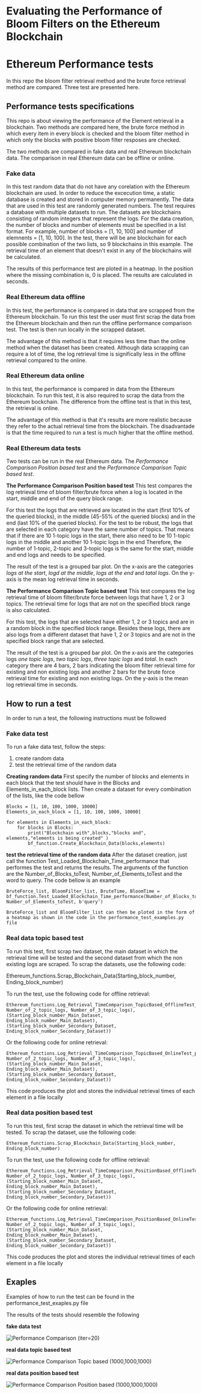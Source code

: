 # Evaluating the Performance of Bloom Filters on the Ethereum Blockchain

# Ethereum Performance tests
In this repo the bloom filter retrieval method and the brute force retrieval method are compared. Three test are presented here.

## Performance tests specifications
This repo is about viewing the performance of the Element retrieval in a blockchain. 
Two methods are compared here, the brute force method in which every item in every block is checked and the bloom filter method in which only the blocks with positive bloom filter resposes are checked.

The two methods are compared in fake data and real Ethereum blockchain data. The comparison in real Ethereum data can be offline or online.

### Fake data
In this test random data that do not have any corelation with the Ethereum blockchain are used.
In order to reduce the excecution time, a static database is created and stored in computer memory permanently. 
The data that are used in this test are randomly generated numbers. The test requires a database with multiple datasets to run. 
The datasets are blockchains consisting of random integers that represent the logs. 
For the data creation, the number of blocks and number of elements must be specified in a list format.
For example, number of blocks = [1, 10, 100] and number of elemnents = [1, 10, 100].
In the test, there will be ane blockchain for each possible combination of the two lists, so 9 blockchains in this example.
The retrieval time of an element that doesn't exist in any of the blockchains will be calculated.

The results of this performance test are ploted in a heatmap. In the position where the missing combination is, 0 is placed. 
The results are calculated in seconds.

### Real Ethereum data offline 
In this test, the performance is compared in data that are scrapped from the Ethereum blockchain. 
To run this test the user must first scrap the data from the Ethereum blockchain and then run the offline performance comparison test.
The test is then run locally in the scrapped dataset.

The advantage of this method is that it requires less time than the online method when the dataset has been created.
Although data scrapping can require a lot of time, the log retrieval time is significally less in the offline retrieval compared to the online.

### Real Ethereum data online
In this test, the performance is compared in data from the Ethereum blockchain. 
To run this test, it is also required to scrap the data from the Ethereum bockchain.
The difference from the offline test is that in this test, the retrieval is online. 

The advantage of this method is that it's results are more realistic because they refer to the actual retrieval time from the blockchain. 
The disadvantade is that the time required to run a test is much higher that the offline method. 

### Real Ethereum data tests
Two tests can be run in the real Ethereum data. The *Performance Comparison Position based test* and the *Performance Comparison Topic based test*.

**The Performance Comparison Position based test**
This test compares the log retrieval time of bloom filter/brute force when a log is located in the start, middle and end of the query block range. 

For this test the logs that are retrieved are located in the start (first 10% of the queried blocks), in the middle (45-55% of the queried blocks) and in the end (last 10% of the queried blocks).
For the test to be robust, the logs that are selected in each category have the same number of topics.
That means that if there are 10 1-topic logs in the start, there also need to be 10 1-topic logs in the middle and another 10 1-topic logs in the end
Therefore, the number of 1-topic, 2-topic and 3-topic logs is the same for the start, middle and end logs and needs to be specified.

The result of the test is a grouped bar plot. On the x-axis are the categories *logs at the start*, *logd at the middle*, *logs at the end* and *tatal logs*.
On the y-axis is the mean log retrieval time in seconds.

**The Performance Comparison Topic based test**
This test compares the log retrieval time of bloom filter/brute force between logs that have 1, 2 or 3 topics. The retrieval time for logs that are not on the specified block range is also calculated.

For this test, the logs that are selected have either 1, 2 or 3 topics and are in a random block in the specified block range.
Besides these logs, there are also logs from a different dataset that have 1, 2 or 3 topics and are not in the specified block range that are selected.

The result of the test is a grouped bar plot. On the x-axis are the categories logs *one topic logs*, *two topic logs*, *three topic logs* and *total*.
In each category there are 4 bars, 2 bars indicating the bloom filter retrieval time for existing and non existing logs and another 2 bars for the brute force retrieval time for existing and non existing logs.
On the y-axis is the mean log retrieval time in seconds.

## How to run a test
In order to run a test, the following instructions must be followed
### Fake data test
To run a fake data test, follow the steps:
1. create random data 
2. test the retrieval time of the random data 

**Creating random data**
First specify the number of blocks and elements in each block that the test should have in the Blocks and Elements_in_each_block lists.
Then create a dataset for every combination of the lists, like the code bellow

```
Blocks = [1, 10, 100, 1000, 10000]
Elements_in_each_block = [1, 10, 100, 1000, 10000]

for elements in Elements_in_each_block:
    for blocks in Blocks:
        print("Blockchain with",blocks,"blocks and", elements,"elements is being created" )
        bf_function.Create_Blockchain_Data(blocks,elements)
```

**test the retrieval time of the random data**
After the dataset creation, just call the function Test_Loaded_Blockchain_Time_performance that performes the test and returns the results. 
The arguments of the function are the Number_of_Blocks_toTest, Number_of_Elements_toTest and the word to query.
The code bellow is an example
```
BruteForce_list, BloomFilter_list, BruteTime, BloomTime = bf_function.Test_Loaded_Blockchain_Time_performance(Number_of_Blocks_toTest, Number_of_Elements_toTest, b'query')

BruteForce_list and BloomFilter_list can then be ploted in the form of a heatmap as shown in the code in the performance_test_examples.py file
```

### Real data topic based test
To run this test, first scrap two dataset, the main dataset in which the retrieval time will be tested and the second dataset from which the non existing logs are scraped.
To scrap the datasets, use the following code:

Ethereum_functions.Scrap_Blockchain_Data(Starting_block_number, Ending_block_number)

To run the test, use the following code for offline retrieval:

```
Ethereum_functions.Log_Retrieval_TimeComparison_TopicBased_OfflineTest_plot((Number_of_1_topic_logs, Number_of_2_topic_logs, Number_of_3_topic_logs), (Starting_block_number_Main_Dataset, Ending_block_number_Main_Dataset), (Starting_block_number_Secondary_Dataset, Ending_block_number_Secondary_Dataset))
```

Or the following code for online retrieval:

```
Ethereum_functions.Log_Retrieval_TimeComparison_TopicBased_OnlineTest_plot((Number_of_1_topic_logs, Number_of_2_topic_logs, Number_of_3_topic_logs), (Starting_block_number_Main_Dataset, Ending_block_number_Main_Dataset), (Starting_block_number_Secondary_Dataset, Ending_block_number_Secondary_Dataset))
```

This code produces the plot and stores the individual retrieval times of each element in a file locally

### Real data position based test
To run this test, first scrap the dataset in which the retrieval time will be tested.
To scrap the dataset, use the following code:
```
Ethereum_functions.Scrap_Blockchain_Data(Starting_block_number, Ending_block_number)
```

To run the test, use the following code for offline retrieval:
```
Ethereum_functions.Log_Retrieval_TimeComparison_PositionBased_OfflineTest_plot((Number_of_1_topic_logs, Number_of_2_topic_logs, Number_of_3_topic_logs), (Starting_block_number_Main_Dataset, Ending_block_number_Main_Dataset), (Starting_block_number_Secondary_Dataset, Ending_block_number_Secondary_Dataset))
```
Or the following code for online retrieval:
```
Ethereum_functions.Log_Retrieval_TimeComparison_PositionBased_OnlineTest_plot((Number_of_1_topic_logs, Number_of_2_topic_logs, Number_of_3_topic_logs), (Starting_block_number_Main_Dataset, Ending_block_number_Main_Dataset), (Starting_block_number_Secondary_Dataset, Ending_block_number_Secondary_Dataset))
```
This code produces the plot and stores the individual retrieval times of each element in a file locally

## Exaples 
Examples of how to run the test can be found in the performance_test_exaples.py file

The results of the tests should resemble the following

**fake data test**

![Performance Comparison (iter=20)](https://github.com/Jacquou2/Thesis/assets/115991799/4ba7c000-ebbf-4bba-9756-d99c09ce76a7)


**real data topic based test**

![Performance Comparison Topic based (1000,1000,1000)](https://github.com/Jacquou2/Thesis/assets/115991799/46ff3472-3dae-4ebd-89fb-f8f4b6b57db1)


**real data position based test**

![Performance Comparison Position based (1000,1000,1000)](https://github.com/Jacquou2/Thesis/assets/115991799/68455fbe-f79d-427c-b6a2-53586502b7cc)
